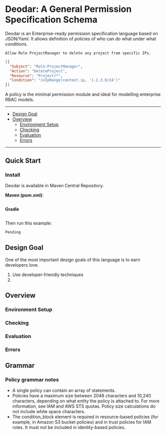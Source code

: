 # Deodar: A General Permission Specification Schema

Deodar is an Enterprise-ready permission specification language based on JSON/Yaml.
It allows definition of policies of who can do what under what conditions.


```
Allow Role ProjectManager to delete any project from specific IPs.
```
```json
[{
  "Subject": "Role:ProjectManager",
  "Action": "DeleteProject",
  "Resource": "Project/*",
  "Condition": "inIpRange(context.ip, '1.2.3.0/24')"
}]
```

A policy is the minimal permission module and ideal for modelling enterprise RBAC models.

---

* [Design Goal](#design-goal)
* [Overview](#overview)
    * [Environment Setup](#environment-setup)
    * [Checking](#checking)
    * [Evaluation](#evaluation)
    * [Errors](#errors)

---

## Quick Start

### Install

Deodar is available in Maven Central Repository.

**Maven (pom.xml)**:

```xml
```

**Gradle**

```gradle
```

Then run this example:

```java
Pending
```

## Design Goal

One of the most important design goals of this language is to earn developers love.

1. Use developer-friendly techniques
2. 

## Overview

### Environment Setup

### Checking

### Evaluation

### Errors

## Grammar


### Policy grammar notes
* A single policy can contain an array of statements.
* Policies have a maximum size between 2048 characters and 10,240 characters, 
depending on what entity the policy is attached to. For more information, 
see IAM and AWS STS quotas. Policy size calculations do not include white space characters.
* The condition_block element is required in resource-based policies (for example, in Amazon S3 bucket policies) and in trust policies for IAM roles. It must not be included in identity-based policies.


